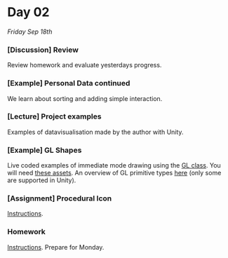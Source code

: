 # Day 02

*Friday Sep 18th*

### [Discussion] Review
Review homework and evaluate yesterdays progress.

### [Example] Personal Data continued
We learn about sorting and adding simple interaction.

### [Lecture] Project examples
Examples of datavisualisation made by the author with Unity.

### [Example] GL Shapes
Live coded examples of immediate mode drawing using the [GL class](https://docs.unity3d.com/ScriptReference/GL.html). You will need [these assets](Resources/GLAssets.unitypackage). An overview of GL primitive types [here](https://taskercode.files.wordpress.com/2010/11/gl-primitives-with-background.png) (only some are supported in Unity).

### [Assignment] Procedural Icon
[Instructions](Assignment_Procedural_Icon.md).

### Homework
[Instructions](Homework02.md). Prepare for Monday.